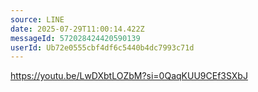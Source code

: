 ```yaml
---
source: LINE
date: 2025-07-29T11:00:14.422Z
messageId: 572028424420590139
userId: Ub72e0555cbf4df6c5440b4dc7993c71d
---
```


https://youtu.be/LwDXbtLOZbM?si=0QaqKUU9CEf3SXbJ